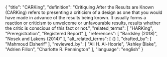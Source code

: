 {
  "title": "CARKing",
  "definition": "Critiquing After the Results are Known (CARKing) refers to presenting a criticism of a design as one that you would have made in advance of the results being known. It usually forms a reaction or criticism to unwelcome or unfavourable results, results whether the critic is conscious of this fact or not.",
  "related_terms": [
    "HARKing",
    "Preregistration",
    "Registered Report"
  ],
  "references": [
    "Bardsley (2018)",
    "Nosek and Lakens (2014)"
  ],
  "alt_related_terms": [
    {}
  ],
  "drafted_by": [
    "Mahmoud Elsherif"
  ],
  "reviewed_by": [
    "Ali H. Al-Hoorie",
    "Ashley Blake",
    "Adrien Fillon",
    "Charlotte R. Pennington"
  ],
  "language": "english"
}
